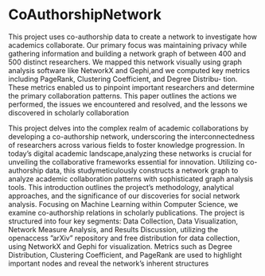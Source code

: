# CoAuthorshipNetwork

This project uses co-authorship data to create a network to investigate how academics collaborate. Our primary focus was maintaining privacy
while gathering information and building a network graph of between 400 and 500 distinct researchers. We mapped this network visually using
graph analysis software like NetworkX and Gephi,and we computed key metrics including PageRank, Clustering Coefficient, and Degree Distribu-
tion. These metrics enabled us to pinpoint important researchers and determine the primary collaboration patterns. This paper outlines the actions
we performed, the issues we encountered and resolved, and the lessons we discovered in scholarly collaboration



This project delves into the complex realm of academic collaborations by developing a co-authorship network, underscoring the interconnectedness of researchers across various fields to foster knowledge
progression. In today’s digital academic landscape,analyzing these networks is crucial for unveiling the collaborative frameworks essential for innovation. Utilizing co-authorship data, this studymeticulously constructs a network graph to analyze academic collaboration patterns with sophisticated graph analysis tools. This introduction outlines the project’s methodology, analytical approaches, and
the significance of our discoveries for social network analysis. Focusing on Machine Learning within Computer Science, we examine co-authorship relations in scholarly publications. The project is
structured into four key segments: Data Collection, Data Visualization, Network Measure Analysis, and Results Discussion, utilizing the openaccess ”arXiv” repository and free distribution for
data collection, using NetworkX and Gephi for visualization. Metrics such as Degree Distribution, Clustering Coefficient, and PageRank are used to highlight important nodes and reveal the network’s
inherent structures
